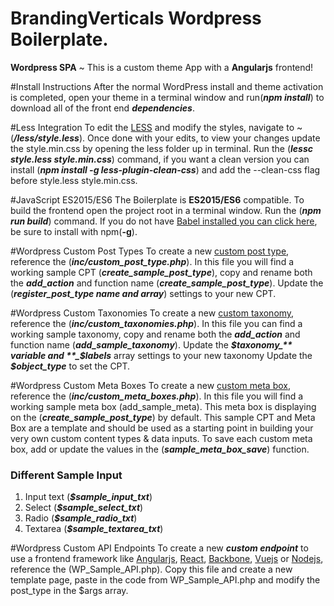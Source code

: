 # BrandingVerticals Wordpress Boilerplate.
**Wordpress SPA** ~ This is a custom theme App with a **Angularjs** frontend!  


#Install Instructions
After the normal WordPress install and theme activation is completed, open your theme in a terminal window and run(**_npm install_**) to download all of the front end **_dependencies_**.

#Less Integration
To edit the [LESS](http://lesscss.org/) and modify the styles, navigate to ~ (**_/less/style.less_**). Once done with your edits, to view your changes update the style.min.css by opening the less folder up in terminal. Run the (**_lessc style.less style.min.css_**) command, if you want a clean version you can install (**_npm install -g less-plugin-clean-css_**) and add the --clean-css flag before style.less style.min.css.

#JavaScript ES2015/ES6
The Boilerplate is **ES2015/ES6** compatible. To build the frontend open the project root in a terminal window. Run the (**_npm run build_**) command. If you do not have [Babel installed you can click here](https://babeljs.io/docs/setup/), be sure to install with npm(**-g**).

#Wordpress Custom Post Types
To create a new [custom post type](https://codex.wordpress.org/Function_Reference/register_post_type), reference the (**_inc/custom_post_type.php_**). In this file you will find a working sample CPT (**_create_sample_post_type_**), copy and rename both the **_add_action_** and function name (**_create_sample_post_type_**). Update the (**_register_post_type name and array_**) settings to your new CPT.

#Wordpress Custom Taxonomies
To create a new [custom taxonomy](https://codex.wordpress.org/Taxonomies), reference the (**_inc/custom_taxonomies.php_**). In this file you can find a working sample taxonomy, copy and rename both the **_add_action_** and function name (**_add_sample_taxonomy_**). Update the **_$taxonomy_** variable  and **_$labels_** array settings to your new taxonomy Update the **_$object_type_** to set the CPT. 

#Wordpress Custom Meta Boxes
To create a new [custom meta box](https://developer.wordpress.org/reference/functions/add_meta_box/), reference the (**_inc/custom_meta_boxes.php_**). In this file you will find a working sample meta box (add_sample_meta). This meta box is displaying on the (**_create_sample_post_type_**) by default. This sample CPT and Meta Box are a template and should be used as a starting point in building your very own custom content types & data inputs. To save each custom meta box, add or update the values in the (**_sample_meta_box_save_**) function.

### Different Sample Input 
1. Input text (**_$sample_input_txt_**)
2. Select (**_$sample_select_txt_**)
3. Radio (**_$sample_radio_txt_**)
4. Textarea (**_$sample_textarea_txt_**)

#Wordpress Custom API Endpoints
 To create a new **_custom endpoint_** to use a frontend framework like [Angularjs](https://angularjs.org/), [React](https://facebook.github.io/react/), [Backbone](http://backbonejs.org/), [Vuejs](https://vuejs.org/) or [Nodejs](https://nodejs.org/en/), reference the (WP_Sample_API.php). Copy this file and create a new template page, paste in the code from WP_Sample_API.php and modify the post_type in the $args array.
